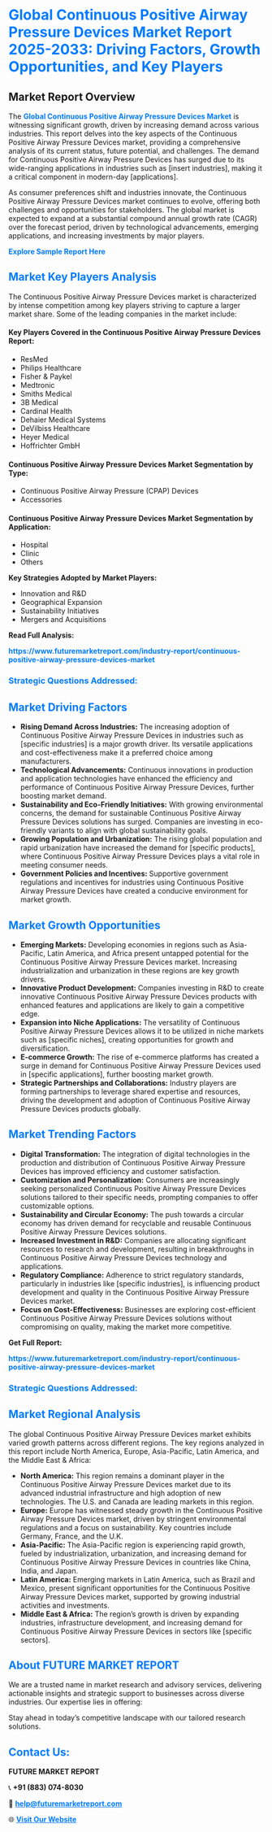 <h1 style="color: #007BFF;">Global Continuous Positive Airway Pressure Devices Market Report 2025-2033: Driving Factors, Growth Opportunities, and Key Players</h1>

<section id="overview">
<h2>Market Report Overview</h2>
<p>The <a href="https://www.futuremarketreport.com/industry-report/continuous-positive-airway-pressure-devices-market" style="color: #007BFF; text-decoration: none;"><strong>Global Continuous Positive Airway Pressure Devices Market</strong></a> is witnessing significant growth, driven by increasing demand across various industries. This report delves into the key aspects of the Continuous Positive Airway Pressure Devices market, providing a comprehensive analysis of its current status, future potential, and challenges. The demand for Continuous Positive Airway Pressure Devices has surged due to its wide-ranging applications in industries such as [insert industries], making it a critical component in modern-day [applications].</p>
<p>As consumer preferences shift and industries innovate, the Continuous Positive Airway Pressure Devices market continues to evolve, offering both challenges and opportunities for stakeholders. The global market is expected to expand at a substantial compound annual growth rate (CAGR) over the forecast period, driven by technological advancements, emerging applications, and increasing investments by major players.</p>
</section>

<section id="overview">
<p><a href="https://www.futuremarketreport.com/request-sample/reportId=51213" style="color: #007BFF; text-decoration: none;"><strong>Explore Sample Report Here</strong></a></p>
</section>

<section id="key-players">
<h2 style="color: #007BFF;">Market Key Players Analysis</h2>
<p>The Continuous Positive Airway Pressure Devices market is characterized by intense competition among key players striving to capture a larger market share. Some of the leading companies in the market include:</p>
<h4>Key Players Covered in the Continuous Positive Airway Pressure Devices Report:</h4>
<ul><li>ResMed</li><li>Philips Healthcare</li><li>Fisher &amp; Paykel</li><li>Medtronic</li><li>Smiths Medical</li><li>3B Medical</li><li>Cardinal Health</li><li>Dehaier Medical Systems</li><li>DeVilbiss Healthcare</li><li>Heyer Medical</li><li>Hoffrichter GmbH</li></ul>
<h4>Continuous Positive Airway Pressure Devices Market Segmentation by Type:</h4>
<ul><li>Continuous Positive Airway Pressure (CPAP) Devices</li><li>Accessories</li></ul>

<h4>Continuous Positive Airway Pressure Devices Market Segmentation by Application:</h4>
<ul><li>Hospital</li><li>Clinic</li><li>Others</li></ul>
<p><strong>Key Strategies Adopted by Market Players:</strong></p>
<ul>
<li>Innovation and R&D</li>
<li>Geographical Expansion</li>
<li>Sustainability Initiatives</li>
<li>Mergers and Acquisitions</li>
</ul>
</section>

<section>
<p><strong>Read Full Analysis: </strong></p><a href="https://www.futuremarketreport.com/industry-report/continuous-positive-airway-pressure-devices-market" style="color: #007BFF; text-decoration: none;"><strong>https://www.futuremarketreport.com/industry-report/continuous-positive-airway-pressure-devices-market</strong></a>
<h3 style="color: #007BFF;">Strategic Questions Addressed:</h3>
</section>

<section id="driving-factors">
<h2 style="color: #007BFF;">Market Driving Factors</h2>
<ul>
<li><strong>Rising Demand Across Industries:</strong> The increasing adoption of Continuous Positive Airway Pressure Devices in industries such as [specific industries] is a major growth driver. Its versatile applications and cost-effectiveness make it a preferred choice among manufacturers.</li>
<li><strong>Technological Advancements:</strong> Continuous innovations in production and application technologies have enhanced the efficiency and performance of Continuous Positive Airway Pressure Devices, further boosting market demand.</li>
<li><strong>Sustainability and Eco-Friendly Initiatives:</strong> With growing environmental concerns, the demand for sustainable Continuous Positive Airway Pressure Devices solutions has surged. Companies are investing in eco-friendly variants to align with global sustainability goals.</li>
<li><strong>Growing Population and Urbanization:</strong> The rising global population and rapid urbanization have increased the demand for [specific products], where Continuous Positive Airway Pressure Devices plays a vital role in meeting consumer needs.</li>
<li><strong>Government Policies and Incentives:</strong> Supportive government regulations and incentives for industries using Continuous Positive Airway Pressure Devices have created a conducive environment for market growth.</li>
</ul>
</section>

<section id="growth-opportunities">
<h2 style="color: #007BFF;">Market Growth Opportunities</h2>
<ul>
<li><strong>Emerging Markets:</strong> Developing economies in regions such as Asia-Pacific, Latin America, and Africa present untapped potential for the Continuous Positive Airway Pressure Devices market. Increasing industrialization and urbanization in these regions are key growth drivers.</li>
<li><strong>Innovative Product Development:</strong> Companies investing in R&D to create innovative Continuous Positive Airway Pressure Devices products with enhanced features and applications are likely to gain a competitive edge.</li>
<li><strong>Expansion into Niche Applications:</strong> The versatility of Continuous Positive Airway Pressure Devices allows it to be utilized in niche markets such as [specific niches], creating opportunities for growth and diversification.</li>
<li><strong>E-commerce Growth:</strong> The rise of e-commerce platforms has created a surge in demand for Continuous Positive Airway Pressure Devices used in [specific applications], further boosting market growth.</li>
<li><strong>Strategic Partnerships and Collaborations:</strong> Industry players are forming partnerships to leverage shared expertise and resources, driving the development and adoption of Continuous Positive Airway Pressure Devices products globally.</li>
</ul>
</section>

<section id="trending-factors">
<h2 style="color: #007BFF;">Market Trending Factors</h2>
<ul>
<li><strong>Digital Transformation:</strong> The integration of digital technologies in the production and distribution of Continuous Positive Airway Pressure Devices has improved efficiency and customer satisfaction.</li>
<li><strong>Customization and Personalization:</strong> Consumers are increasingly seeking personalized Continuous Positive Airway Pressure Devices solutions tailored to their specific needs, prompting companies to offer customizable options.</li>
<li><strong>Sustainability and Circular Economy:</strong> The push towards a circular economy has driven demand for recyclable and reusable Continuous Positive Airway Pressure Devices solutions.</li>
<li><strong>Increased Investment in R&D:</strong> Companies are allocating significant resources to research and development, resulting in breakthroughs in Continuous Positive Airway Pressure Devices technology and applications.</li>
<li><strong>Regulatory Compliance:</strong> Adherence to strict regulatory standards, particularly in industries like [specific industries], is influencing product development and quality in the Continuous Positive Airway Pressure Devices market.</li>
<li><strong>Focus on Cost-Effectiveness:</strong> Businesses are exploring cost-efficient Continuous Positive Airway Pressure Devices solutions without compromising on quality, making the market more competitive.</li>
</ul>
</section>

<section>
<p><strong>Get Full Report: </strong></p><a href="https://www.futuremarketreport.com/industry-report/continuous-positive-airway-pressure-devices-market" style="color: #007BFF; text-decoration: none;"><strong>https://www.futuremarketreport.com/industry-report/continuous-positive-airway-pressure-devices-market</strong></a>
<h3 style="color: #007BFF;">Strategic Questions Addressed:</h3>
</section>


<section id="regional-analysis">
<h2 style="color: #007BFF;">Market Regional Analysis</h2>
<p>The global Continuous Positive Airway Pressure Devices market exhibits varied growth patterns across different regions. The key regions analyzed in this report include North America, Europe, Asia-Pacific, Latin America, and the Middle East & Africa:</p>
<ul>
<li><strong>North America:</strong> This region remains a dominant player in the Continuous Positive Airway Pressure Devices market due to its advanced industrial infrastructure and high adoption of new technologies. The U.S. and Canada are leading markets in this region.</li>
<li><strong>Europe:</strong> Europe has witnessed steady growth in the Continuous Positive Airway Pressure Devices market, driven by stringent environmental regulations and a focus on sustainability. Key countries include Germany, France, and the U.K.</li>
<li><strong>Asia-Pacific:</strong> The Asia-Pacific region is experiencing rapid growth, fueled by industrialization, urbanization, and increasing demand for Continuous Positive Airway Pressure Devices in countries like China, India, and Japan.</li>
<li><strong>Latin America:</strong> Emerging markets in Latin America, such as Brazil and Mexico, present significant opportunities for the Continuous Positive Airway Pressure Devices market, supported by growing industrial activities and investments.</li>
<li><strong>Middle East & Africa:</strong> The region’s growth is driven by expanding industries, infrastructure development, and increasing demand for Continuous Positive Airway Pressure Devices in sectors like [specific sectors].</li>
</ul>
</section>

<footer>
<h2 style="color: #007BFF;">About FUTURE MARKET REPORT</h2>
<p>We are a trusted name in market research and advisory services, delivering actionable insights and strategic support to businesses across diverse industries. Our expertise lies in offering:</p>

<p>Stay ahead in today’s competitive landscape with our tailored research solutions.</p>

<h2 style="color: #007BFF;">Contact Us:</h2>
<p><strong>FUTURE MARKET REPORT</strong></p>
<p>📞 <strong>+91 (883) 074-8030</strong></p>
<p>📧 <strong><a href="mailto:help@futuremarketreport.com" style="color: #007BFF;">help@futuremarketreport.com</a></strong></p>
<p>🌐 <strong><a href="https://www.futuremarketreport.com/" style="color: #007BFF;">Visit Our Website</a></strong></p>
</footer>